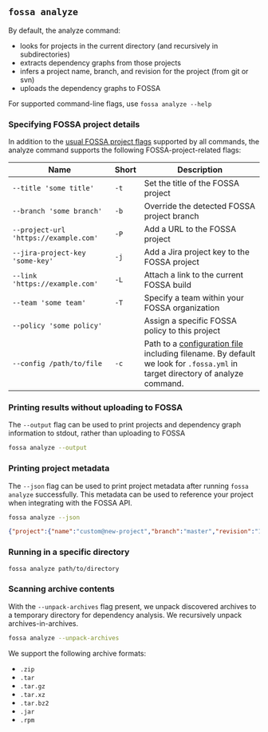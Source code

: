 ## `fossa analyze`

By default, the analyze command:

- looks for projects in the current directory (and recursively in subdirectories)
- extracts dependency graphs from those projects
- infers a project name, branch, and revision for the project (from git or svn)
- uploads the dependency graphs to FOSSA

For supported command-line flags, use `fossa analyze --help`

### Specifying FOSSA project details

In addition to the [usual FOSSA project flags](#common-fossa-project-flags) supported by all commands, the analyze command supports the following FOSSA-project-related flags:

| Name                                  | Short | Description                                                                                                                                                         |
| ------------------------------------- | ----- | ------------------------------------------------------------------------------------------------------------------------------------------------------------------- |
| `--title 'some title'`                | `-t`  | Set the title of the FOSSA project                                                                                                                                  |
| `--branch 'some branch'`              | `-b`  | Override the detected FOSSA project branch                                                                                                                          |
| `--project-url 'https://example.com'` | `-P`  | Add a URL to the FOSSA project                                                                                                                                      |
| `--jira-project-key 'some-key'`       | `-j`  | Add a Jira project key to the FOSSA project                                                                                                                         |
| `--link 'https://example.com'`        | `-L`  | Attach a link to the current FOSSA build                                                                                                                            |
| `--team 'some team'`                  | `-T`  | Specify a team within your FOSSA organization                                                                                                                       |
| `--policy 'some policy'`              |       | Assign a specific FOSSA policy to this project                                                                                                                      |
| `--config /path/to/file`              | `-c`  | Path to a [configuration file](../files/fossa-yml.md) including filename. By default we look for `.fossa.yml` in target directory of analyze command. |

### Printing results without uploading to FOSSA

The `--output` flag can be used to print projects and dependency graph information to stdout, rather than uploading to FOSSA

```sh
fossa analyze --output
```

### Printing project metadata

The `--json` flag can be used to print project metadata after running `fossa analyze` successfully. This metadata can be used to reference your project when integrating with the FOSSA API.

```sh
fossa analyze --json
```
```json
{"project":{"name":"custom@new-project","branch":"master","revision":"123","url":"https://app.fossa.com/projects/custom+<org-id>/new-project/refs/branch/master/123","id":"custom+<org-id>/new-project$123"}}
```

### Running in a specific directory

```sh
fossa analyze path/to/directory
```

### Scanning archive contents

With the `--unpack-archives` flag present, we unpack discovered archives to a temporary directory for dependency analysis. We recursively unpack archives-in-archives.

```sh
fossa analyze --unpack-archives
```

We support the following archive formats:

- `.zip`
- `.tar`
- `.tar.gz`
- `.tar.xz`
- `.tar.bz2`
- `.jar`
- `.rpm`
